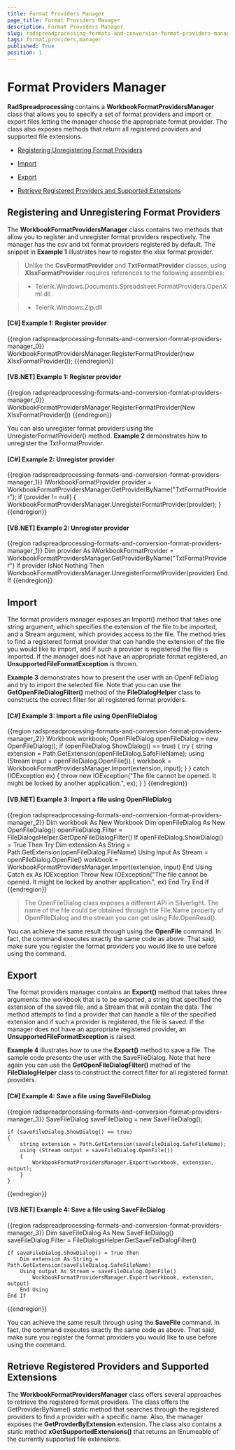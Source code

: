 ```yaml
---
title: Format Providers Manager
page_title: Format Providers Manager
description: Format Providers Manager
slug: radspreadprocessing-formats-and-conversion-format-providers-manager
tags: format,providers,manager
published: True
position: 1
---
```


# Format Providers Manager



 __RadSpreadprocessing__ contains a __WorkbookFormatProvidersManager__ class that allows you to specify a set of format providers and import or export files letting the manager choose the appropriate format provider. The class also exposes methods that return all registered providers and supported file extensions.
      

* [Registering Unregistering Format Providers](#registering-and-unregistering-format-providers)

* [Import](#import)

* [Export](#export)

* [Retrieve Registered Providers and Supported Extensions](#retrieve-registered-providers-and-supported-extensions)

## Registering and Unregistering Format Providers

The __WorkbookFormatProvidersManager__ class contains two methods that allow you to register and unregister format providers respectively. The manager has the csv and txt format providers registered by default. The snippet in __Example 1__ illustrates how to register the xlsx format provider.
        

>Unlike the __CsvFormatProvider__ and __TxtFormatProvider__ classes, using __XlsxFormatProvider__ requires references to the following assemblies:
          

>* Telerik.Windows.Documents.Spreadsheet.FormatProviders.OpenXml.dll
              

>* Telerik.Windows.Zip.dll
              

#### __[C#] Example 1: Register provider__

{{region radspreadprocessing-formats-and-conversion-format-providers-manager_0}}
    WorkbookFormatProvidersManager.RegisterFormatProvider(new XlsxFormatProvider());
{{endregion}}



#### __[VB.NET] Example 1: Register provider__

{{region radspreadprocessing-formats-and-conversion-format-providers-manager_0}}
	 WorkbookFormatProvidersManager.RegisterFormatProvider(New XlsxFormatProvider())
{{endregion}}




You can also unregister format providers using the UnregisterFormatProvider() method. __Example 2__ demonstrates how to unregister the TxtFormatProvider.
        

#### __[C#] Example 2: Unregister provider__

{{region radspreadprocessing-formats-and-conversion-format-providers-manager_1}}
    IWorkbookFormatProvider provider = WorkbookFormatProvidersManager.GetProviderByName("TxtFormatProvider");
    if (provider != null)
    {
        WorkbookFormatProvidersManager.UnregisterFormatProvider(provider);
    }
{{endregion}}



#### __[VB.NET] Example 2: Unregister provider__

{{region radspreadprocessing-formats-and-conversion-format-providers-manager_1}}
    Dim provider As IWorkbookFormatProvider = WorkbookFormatProvidersManager.GetProviderByName("TxtFormatProvider")
    If provider IsNot Nothing Then
        WorkbookFormatProvidersManager.UnregisterFormatProvider(provider)
    End If
{{endregion}}

## Import

The format providers manager exposes an Import() method that takes one string argument, which specifies the extension of the file to be imported, and a Stream argument, which provides access to the file. The method tries to find a registered format provider that can handle the extension of the file you would like to import, and if such a provider is registered the file is imported. If the manager does not have an appropriate format registered, an __UnsupportedFileFormatException__ is thrown.
        

__Example 3__ demonstrates how to present the user with an OpenFileDialog and try to import the selected file. Note that you can use the __GetOpenFileDialogFilter()__ method of the __FileDialogHelper__ class to constructs the correct filter for all registered format providers.

#### __[C#] Example 3: Import a file using OpenFileDialog__

{{region radspreadprocessing-formats-and-conversion-format-providers-manager_2}}
	Workbook workbook;
    OpenFileDialog openFileDialog = new OpenFileDialog();
    if (openFileDialog.ShowDialog() == true)
    {
        try
        {
            string extension = Path.GetExtension(openFileDialog.SafeFileName);
            using (Stream input = openFileDialog.OpenFile())
            {
                workbook = WorkbookFormatProvidersManager.Import(extension, input);
            }
        }
        catch (IOException ex)
        {
            throw new IOException("The file cannot be opened. It might be locked by another application.", ex);
        }
    }
{{endregion}}



#### __[VB.NET] Example 3: Import a file using OpenFileDialog__

{{region radspreadprocessing-formats-and-conversion-format-providers-manager_2}}
    Dim workbook As New Workbook
    Dim openFileDialog As New OpenFileDialog()
    openFileDialog.Filter = FileDialogsHelper.GetOpenFileDialogFilter()
    If openFileDialog.ShowDialog() = True Then
        Try
            Dim extension As String = Path.GetExtension(openFileDialog.FileName)
            Using input As Stream = openFileDialog.OpenFile()
                workbook = WorkbookFormatProvidersManager.Import(extension, input)
            End Using
        Catch ex As IOException
            Throw New IOException("The file cannot be opened. It might be locked by another application.", ex)
        End Try
    End If
{{endregion}}


> The OpenFileDialog class exposes a different API in Silverlight. The name of the file could be obtained through the File.Name property of OpenFileDialog and the stream you can get using File.OpenRead().


You can achieve the same result through using the __OpenFile__ command. In fact, the command executes exactly the same code as above. That said, make sure you register the format providers you would like to use before using the command.
        

## Export

The format providers manager contains an __Export()__ method that takes three arguments: the workbook that is to be exported, a string that specified the extension of the saved file, and a Stream that will contain the data. The method attempts to find a provider that can handle a file of the specified extension and if such a provider is registered, the file is saved. If the manager does not have an appropriate registered provider, an __UnsupportedFileFormatException__ is raised.
        

__Example 4__ illustrates how to use the __Export()__ method to save a file. The sample code presents the user with the SaveFileDialog. Note that here again you can use the __GetOpenFileDialogFilter()__ method of the __FileDialogHelper__ class to construct the correct filter for all registered format providers.
        

#### __[C#] Example 4: Save a file using SaveFileDialog__

{{region radspreadprocessing-formats-and-conversion-format-providers-manager_3}}
    SaveFileDialog saveFileDialog = new SaveFileDialog();

    if (saveFileDialog.ShowDialog() == true)
    {
        string extension = Path.GetExtension(saveFileDialog.SafeFileName);
        using (Stream output = saveFileDialog.OpenFile())
        {
            WorkbookFormatProvidersManager.Export(workbook, extension, output);
        }
    }
{{endregion}}



#### __[VB.NET] Example 4: Save a file using SaveFileDialog__

{{region radspreadprocessing-formats-and-conversion-format-providers-manager_3}}
    Dim saveFileDialog As New SaveFileDialog()
    saveFileDialog.Filter = FileDialogsHelper.GetSaveFileDialogFilter()

    If saveFileDialog.ShowDialog() = True Then
        Dim extension As String = Path.GetExtension(saveFileDialog.SafeFileName)
        Using output As Stream = saveFileDialog.OpenFile()
            WorkbookFormatProvidersManager.Export(workbook, extension, output)
        End Using
    End If
{{endregion}}



You can achieve the same result through using the __SaveFile__ command. In fact, the command executes exactly the same code as above. That said, make sure you register the format providers you would like to use before using the command.
        

## Retrieve Registered Providers and Supported Extensions

The __WorkbookFormatProvidersManager__ class offers several approaches to retrieve the registered format providers. The class offers the GetProviderByName() static method that searches through the registered providers to find a provider with a specific name. Also, the manager exposes the __GetProvderByExtension__ extension. The class also contains a static method  __xGetSupportedExtensions()__ that returns an IEnumeable of the currently supported file extensions.

